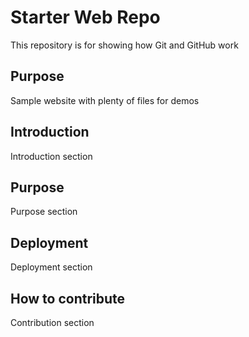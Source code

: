 # Starter Web Repo

This repository is for showing how Git and GitHub work

## Purpose

Sample website with plenty of files for demos

## Introduction

Introduction section

## Purpose

Purpose section

## Deployment

Deployment section

## How to contribute

Contribution section